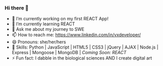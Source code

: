 ### Hi there 👋

- 🔭 I’m currently working on my first REACT App!
- 🌱 I’m currently learning REACT
- 💬 Ask me about my journey to SWE
- 📫 How to reach me: https://www.linkedin.com/in/vxdeveloper/
- 😄 Pronouns: she/her/hers
- 🦾 Skills: Python | JavaScript | HTML5 | CSS3 | jQuery | AJAX |  Node.js | Express | Mongoose | MongoDB | *Coming Soon: REACT*
- ⚡ Fun fact: I dabble in the biological sciences AND I create digital art

